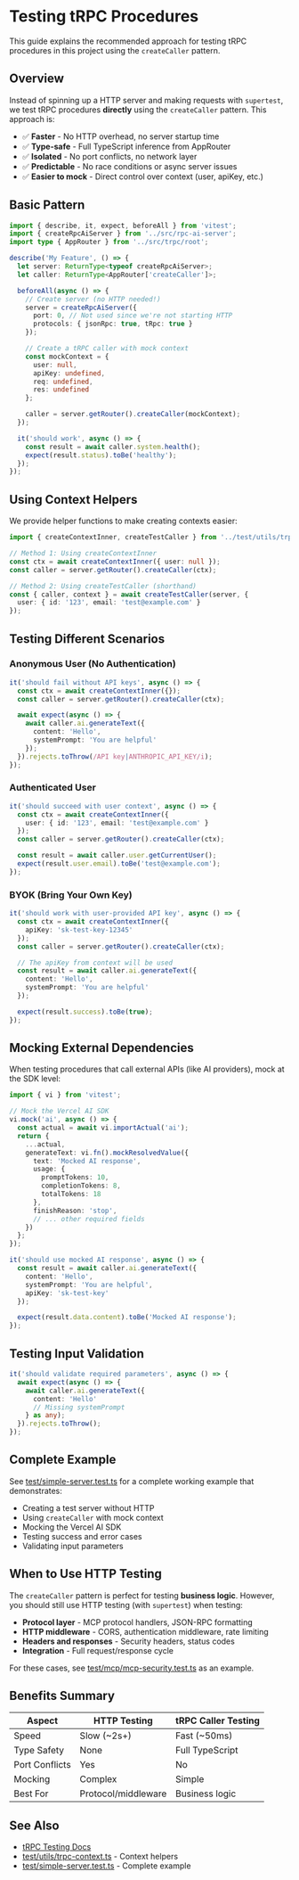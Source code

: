 # Testing tRPC Procedures

This guide explains the recommended approach for testing tRPC procedures in this project using the `createCaller` pattern.

## Overview

Instead of spinning up a HTTP server and making requests with `supertest`, we test tRPC procedures **directly** using the `createCaller` pattern. This approach is:

- ✅ **Faster** - No HTTP overhead, no server startup time
- ✅ **Type-safe** - Full TypeScript inference from AppRouter
- ✅ **Isolated** - No port conflicts, no network layer
- ✅ **Predictable** - No race conditions or async server issues
- ✅ **Easier to mock** - Direct control over context (user, apiKey, etc.)

## Basic Pattern

```typescript
import { describe, it, expect, beforeAll } from 'vitest';
import { createRpcAiServer } from '../src/rpc-ai-server';
import type { AppRouter } from '../src/trpc/root';

describe('My Feature', () => {
  let server: ReturnType<typeof createRpcAiServer>;
  let caller: ReturnType<AppRouter['createCaller']>;

  beforeAll(async () => {
    // Create server (no HTTP needed!)
    server = createRpcAiServer({
      port: 0, // Not used since we're not starting HTTP
      protocols: { jsonRpc: true, tRpc: true }
    });

    // Create a tRPC caller with mock context
    const mockContext = {
      user: null,
      apiKey: undefined,
      req: undefined,
      res: undefined
    };

    caller = server.getRouter().createCaller(mockContext);
  });

  it('should work', async () => {
    const result = await caller.system.health();
    expect(result.status).toBe('healthy');
  });
});
```

## Using Context Helpers

We provide helper functions to make creating contexts easier:

```typescript
import { createContextInner, createTestCaller } from '../test/utils/trpc-context';

// Method 1: Using createContextInner
const ctx = await createContextInner({ user: null });
const caller = server.getRouter().createCaller(ctx);

// Method 2: Using createTestCaller (shorthand)
const { caller, context } = await createTestCaller(server, {
  user: { id: '123', email: 'test@example.com' }
});
```

## Testing Different Scenarios

### Anonymous User (No Authentication)

```typescript
it('should fail without API keys', async () => {
  const ctx = await createContextInner({});
  const caller = server.getRouter().createCaller(ctx);

  await expect(async () => {
    await caller.ai.generateText({
      content: 'Hello',
      systemPrompt: 'You are helpful'
    });
  }).rejects.toThrow(/API key|ANTHROPIC_API_KEY/i);
});
```

### Authenticated User

```typescript
it('should succeed with user context', async () => {
  const ctx = await createContextInner({
    user: { id: '123', email: 'test@example.com' }
  });
  const caller = server.getRouter().createCaller(ctx);

  const result = await caller.user.getCurrentUser();
  expect(result.user.email).toBe('test@example.com');
});
```

### BYOK (Bring Your Own Key)

```typescript
it('should work with user-provided API key', async () => {
  const ctx = await createContextInner({
    apiKey: 'sk-test-key-12345'
  });
  const caller = server.getRouter().createCaller(ctx);

  // The apiKey from context will be used
  const result = await caller.ai.generateText({
    content: 'Hello',
    systemPrompt: 'You are helpful'
  });

  expect(result.success).toBe(true);
});
```

## Mocking External Dependencies

When testing procedures that call external APIs (like AI providers), mock at the SDK level:

```typescript
import { vi } from 'vitest';

// Mock the Vercel AI SDK
vi.mock('ai', async () => {
  const actual = await vi.importActual('ai');
  return {
    ...actual,
    generateText: vi.fn().mockResolvedValue({
      text: 'Mocked AI response',
      usage: {
        promptTokens: 10,
        completionTokens: 8,
        totalTokens: 18
      },
      finishReason: 'stop',
      // ... other required fields
    })
  };
});

it('should use mocked AI response', async () => {
  const result = await caller.ai.generateText({
    content: 'Hello',
    systemPrompt: 'You are helpful',
    apiKey: 'sk-test-key'
  });

  expect(result.data.content).toBe('Mocked AI response');
});
```

## Testing Input Validation

```typescript
it('should validate required parameters', async () => {
  await expect(async () => {
    await caller.ai.generateText({
      content: 'Hello'
      // Missing systemPrompt
    } as any);
  }).rejects.toThrow();
});
```

## Complete Example

See [test/simple-server.test.ts](../test/simple-server.test.ts) for a complete working example that demonstrates:

- Creating a test server without HTTP
- Using `createCaller` with mock context
- Mocking the Vercel AI SDK
- Testing success and error cases
- Validating input parameters

## When to Use HTTP Testing

The `createCaller` pattern is perfect for testing **business logic**. However, you should still use HTTP testing (with `supertest`) when testing:

- **Protocol layer** - MCP protocol handlers, JSON-RPC formatting
- **HTTP middleware** - CORS, authentication middleware, rate limiting
- **Headers and responses** - Security headers, status codes
- **Integration** - Full request/response cycle

For these cases, see [test/mcp/mcp-security.test.ts](../test/mcp/mcp-security.test.ts) as an example.

## Benefits Summary

| Aspect | HTTP Testing | tRPC Caller Testing |
|--------|-------------|---------------------|
| Speed | Slow (~2s+) | Fast (~50ms) |
| Type Safety | None | Full TypeScript |
| Port Conflicts | Yes | No |
| Mocking | Complex | Simple |
| Best For | Protocol/middleware | Business logic |

## See Also

- [tRPC Testing Docs](https://trpc.io/docs/server/server-side-calls)
- [test/utils/trpc-context.ts](../test/utils/trpc-context.ts) - Context helpers
- [test/simple-server.test.ts](../test/simple-server.test.ts) - Complete example
